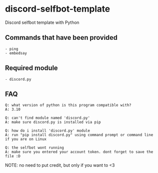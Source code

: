 # discord-selfbot-template
Discord selfbot template with Python

## Commands that have been provided
```
- ping
- embedsay
```

## Required module
```
- discord.py
```

## FAQ
```
Q: what version of python is this program compatible with?
A: 3.10

Q: can't find module named 'discord.py'
A: make sure discord.py is installed via pip

Q: how do i install 'discord.py' module
A: run "pip install discord.py" using command prompt or command line if you are on Linux

Q: the selfbot wont running
A: make sure you entered your account token. dont forget to save the file :D
```

NOTE: no need to put credit, but only if you want to <3
